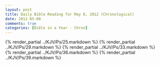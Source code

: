 ```yaml
---
layout: post
title: Daily Bible Reading for May 8, 2012 (Chronological)
date: 2012-05-08
comments: true
categories: [Bible in a Year - Chron]
---
```

{% render_partial ../KJV/Ps/25.markdown %}
{% render_partial ../KJV/Ps/29.markdown %}
{% render_partial ../KJV/Ps/33.markdown %}
{% render_partial ../KJV/Ps/36.markdown %}
{% render_partial ../KJV/Ps/39.markdown %}
